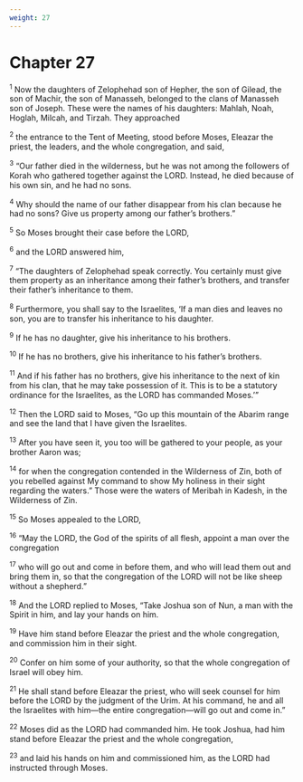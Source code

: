 ```yaml
---
weight: 27
---
```


# Chapter 27

<sup>1</sup> Now the daughters of Zelophehad son of Hepher, the son of Gilead, the son of Machir, the son of Manasseh, belonged to the clans of Manasseh son of Joseph. These were the names of his daughters: Mahlah, Noah, Hoglah, Milcah, and Tirzah. They approached 

<sup>2</sup> the entrance to the Tent of Meeting, stood before Moses, Eleazar the priest, the leaders, and the whole congregation, and said, 

<sup>3</sup> “Our father died in the wilderness, but he was not among the followers of Korah who gathered together against the LORD. Instead, he died because of his own sin, and he had no sons. 

<sup>4</sup> Why should the name of our father disappear from his clan because he had no sons? Give us property among our father’s brothers.” 

<sup>5</sup> So Moses brought their case before the LORD, 

<sup>6</sup> and the LORD answered him, 

<sup>7</sup> “The daughters of Zelophehad speak correctly. You certainly must give them property as an inheritance among their father’s brothers, and transfer their father’s inheritance to them. 

<sup>8</sup> Furthermore, you shall say to the Israelites, ‘If a man dies and leaves no son, you are to transfer his inheritance to his daughter. 

<sup>9</sup> If he has no daughter, give his inheritance to his brothers. 

<sup>10</sup> If he has no brothers, give his inheritance to his father’s brothers. 

<sup>11</sup> And if his father has no brothers, give his inheritance to the next of kin from his clan, that he may take possession of it. This is to be a statutory ordinance for the Israelites, as the LORD has commanded Moses.’” 

<sup>12</sup> Then the LORD said to Moses, “Go up this mountain of the Abarim range and see the land that I have given the Israelites. 

<sup>13</sup> After you have seen it, you too will be gathered to your people, as your brother Aaron was; 

<sup>14</sup> for when the congregation contended in the Wilderness of Zin, both of you rebelled against My command to show My holiness in their sight regarding the waters.” Those were the waters of Meribah in Kadesh, in the Wilderness of Zin. 

<sup>15</sup> So Moses appealed to the LORD, 

<sup>16</sup> “May the LORD, the God of the spirits of all flesh, appoint a man over the congregation 

<sup>17</sup> who will go out and come in before them, and who will lead them out and bring them in, so that the congregation of the LORD will not be like sheep without a shepherd.” 

<sup>18</sup> And the LORD replied to Moses, “Take Joshua son of Nun, a man with the Spirit in him, and lay your hands on him. 

<sup>19</sup> Have him stand before Eleazar the priest and the whole congregation, and commission him in their sight. 

<sup>20</sup> Confer on him some of your authority, so that the whole congregation of Israel will obey him. 

<sup>21</sup> He shall stand before Eleazar the priest, who will seek counsel for him before the LORD by the judgment of the Urim. At his command, he and all the Israelites with him—the entire congregation—will go out and come in.” 

<sup>22</sup> Moses did as the LORD had commanded him. He took Joshua, had him stand before Eleazar the priest and the whole congregation, 

<sup>23</sup> and laid his hands on him and commissioned him, as the LORD had instructed through Moses. 


